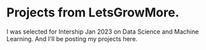 # Projects from LetsGrowMore.
I was selected for Intership Jan 2023 on Data Science and Machine Learning. And I'll be posting my projects here.
